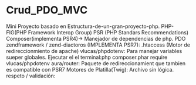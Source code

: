 # Crud_PDO_MVC
Mini Proyecto basado en Estructura-de-un-gran-proyecto-php.
PHP-FIG(PHP Framework Interop Group)
PSR (PHP Standars Recommendations)
Composer(implementa PSR4)-> Manejador de dependencias de php.
PDO
zendframework / zend-diactoros (IMPLEMENTA PSR7):
.htaccess (Motor de redireccionmiento de apache)
vlucas/phpdotenv: Para manejar variables sueper globales.
Ejecutar el el terminal:php composer.phar require vlucas/phpdotenv
aura/router: Paquete de redireccionamient que tambien es compatible con PSR7
Motores de Platilla(Twig): Archivo sin lógica. 
respeto / validación:

